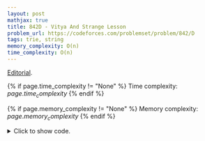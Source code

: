 ```yaml
---
layout: post
mathjax: true
title: 842D - Vitya And Strange Lesson
problem_url: https://codeforces.com/problemset/problem/842/D
tags: trie, string
memory_complexity: O(n)
time_complexity: O(n)
---
```


[Editorial](https://codeforces.com/blog/entry/54179).



{% if page.time_complexity != "None" %}
Time complexity: ${{ page.time_complexity }}$
{% endif %}

{% if page.memory_complexity != "None" %}
Memory complexity: ${{ page.memory_complexity }}$
{% endif %}

<details>
<summary>
<p style="display:inline">Click to show code.</p>
</summary>
```cpp
{% raw %}
using namespace std;
using ll = long long;
using ii = pair<int, int>;
using vi = vector<int>;
template <typename T>
struct Trie
{
    int n, nmax;
    vector<vector<int>> t;
    vector<T> val;
    Trie(int N, int alphasz) : n(0), t(N, vector<int>(alphasz, 0)), val(N, T())
    {
    }
    void update(const vector<int> &a, function<void(T &)> f)
    {
        int cur = 0;
        for (int i = 0; i < (int)a.size(); ++i)
        {
            if (!t[cur][a[i]])
                t[cur][a[i]] = ++n;
            cur = t[cur][a[i]];
            f(val[cur]);
        }
    }
    void traverse(const vector<int> &a, function<void(T &, int)> f)
    {
        int cur = 0;
        for (int i = 0; i < (int)a.size(); ++i)
        {
            if (!t[cur][a[i]])
                return;
            f(val[t[cur][a[i]]], i);
            cur = t[cur][a[i]];
        }
    }
};
template <size_t N>
vector<int> bitvec(int x)
{
    vi a(N);
    for (int i = (int)N - 1; i >= 0; --i)
        a[i] = (x >> i) & 1;
    return a;
}
int main(void)
{
    ios::sync_with_stdio(false), cin.tie(NULL);
    int n, m;
    cin >> n >> m;
    int const MAXLEN = 20, ALPHA_SZ = 2;
    Trie<int> trie(1 << MAXLEN, ALPHA_SZ);
    auto f1 = [](int &a) { a++; };
    vector<bool> vis(3e5 + 11, false);
    for (int i = 0; i < n; ++i)
    {
        int ai;
        cin >> ai;
        if (!vis[ai])
        {
            auto a = bitvec<MAXLEN>(ai);
            reverse(begin(a), end(a));
            trie.update(a, f1);
            vis[ai] = true;
        }
    }
    int x = 0;
    while (m--)
    {
        int xi, ans = 0;
        cin >> xi;
        x ^= xi;
        auto a = bitvec<MAXLEN>(x);
        reverse(begin(a), end(a));
        auto f2 = [MAXLEN, &a, &ans](int &val, int i) {
            int j = MAXLEN - i - 1;
            if (val == (1 << j))
            {
                ans |= 1 << j;
                a[i] = 1 - a[i];
            }
        };
        trie.traverse(a, f2);
        cout << ans << endl;
    }
    return 0;
}

{% endraw %}
```
</details>

